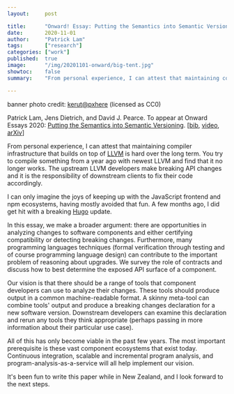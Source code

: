```yaml
---
layout:     post

title:      "Onward! Essay: Putting the Semantics into Semantic Versioning"
date:       2020-11-01
author:     "Patrick Lam"
tags:       ["research"]
categories: ["work"]
published:  true
image:      "/img/20201101-onward/big-tent.jpg"
showtoc:    false
summary:    "From personal experience, I can attest that maintaining compiler infrastructure that builds on top of LLVM is hard over the long term. You try to compile something from a year ago with newest LLVM and find that it no longer works. The upstream LLVM developers make breaking API changes and it is the responsibility of downstream clients to fix their code accordingly. <p>I can only imagine the joys of keeping up with the JavaScript frontend and npm ecosystems, having mostly avoided that fun. A few months ago, I did get hit with a breaking Hugo update.<p>In this essay, we make a broader argument: there are opportunities in analyzing changes to software components and either certifying compatibility or detecting breaking changes. Furthermore, many programming languages techniques (formal verification through testing and of course programming language design) can contribute to the important problem of reasoning about upgrades. We survey the role of contracts and discuss how to best determine the exposed API surface of a component."

---
```


banner photo credit: <a href="https://pxhere.com/en/photo/1604110">kerut@pxhere</a> (licensed as CC0)

Patrick Lam, Jens Dietrich, and David J. Pearce. To appear at Onward Essays 2020: <a href="/papers/20.onward.semsemver.pdf">Putting the Semantics into Semantic Versioning</a>. [<a href="/papers/20.onward.semsemver.bib">bib</a>, <a href="https://youtu.be/Pr4q0J1x7iI">video</a>, <a href="https://arxiv.org/abs/2008.07069">arXiv</a>]

From personal experience, I can attest that maintaining compiler infrastructure that builds on top of <a href="https://llvm.org/">LLVM</a> is hard over the long term. You try to compile something from a year ago with newest LLVM and find that it no longer works. The upstream LLVM developers make breaking API changes and it is the responsibility of downstream clients to fix their code accordingly.

I can only imagine the joys of keeping up with the JavaScript frontend and npm ecosystems, having mostly avoided that fun. A few months ago, I did get hit with a breaking <a href="https://gohugo.io">Hugo</a> update.

In this essay, we make a broader argument: there are opportunities in analyzing changes to software components and either certifying compatibility or detecting breaking changes. Furthermore, many programming languages techniques (formal verification through testing and of course programming language design) can contribute to the important problem of reasoning about upgrades. We survey the role of contracts and discuss how to best determine the exposed API surface of a component.

Our vision is that there should be a range of tools that component developers can use to analyze their changes. These tools should produce output in a common machine-readable format. A skinny meta-tool can combine tools' output and produce a breaking changes declaration for a new software version. Downstream developers can examine this declaration and rerun any tools they think appropriate (perhaps passing in more information about their particular use case).

All of this has only become viable in the past few years. The most important prerequisite is these vast component ecosystems that exist today. Continuous integration, scalable and incremental program analysis, and program-analysis-as-a-service will all help implement our vision.

It's been fun to write this paper while in New Zealand, and I look forward to the next steps.


